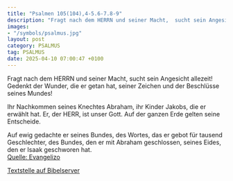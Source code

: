 ```yaml
---
title: "Psalmen 105(104),4-5.6-7.8-9"
description: "Fragt nach dem HERRN und seiner Macht,  sucht sein Angesicht allezeit! Gedenkt der Wunder, die er getan hat,  seiner Zeichen und der Beschlüsse seines Mundes!  Ihr Nachkommen seines Knechtes Abraham,  ihr Kinder Jakobs, die er erwählt hat. Er, der HERR, ist unser Gott.  Auf d...."
images:
- "/symbols/psalmus.jpg"
layout: post
category: PSALMUS
tag: PSALMUS
date: 2025-04-10 07:00:47 +0100
---
```

Fragt nach dem HERRN und seiner Macht, 
sucht sein Angesicht allezeit!
Gedenkt der Wunder, die er getan hat, 
seiner Zeichen und der Beschlüsse seines Mundes!

Ihr Nachkommen seines Knechtes Abraham, 
ihr Kinder Jakobs, die er erwählt hat.
Er, der HERR, ist unser Gott. 
Auf der ganzen Erde gelten seine Entscheide.<!--more-->

Auf ewig gedachte er seines Bundes, 
des Wortes, das er gebot für tausend Geschlechter,
des Bundes, den er mit Abraham geschlossen, 
seines Eides, den er Isaak geschworen hat.<br>
[Quelle: Evangelizo](https://evangeliumtagfuertag.org/DE/gospel)

[Textstelle auf Bibelserver](https://www.bibleserver.com/EU/ps105(104),4-5.6-7.8-9)
